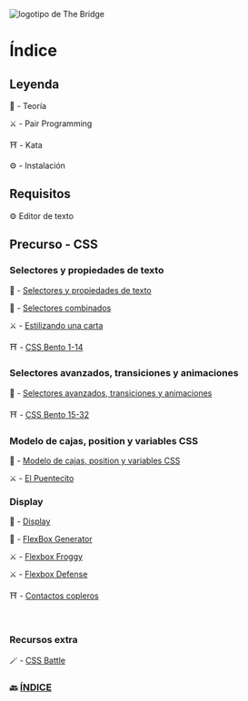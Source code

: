 ![logotipo de The Bridge](https://user-images.githubusercontent.com/27650532/77754601-e8365180-702b-11ea-8bed-5bc14a43f869.png  "logotipo de The Bridge")

# Índice

## Leyenda

:scroll: - Teoría

:crossed_swords: - Pair Programming

:shinto_shrine: - Kata

:gear: - Instalación

## Requisitos

:gear: Editor de texto

## Precurso - CSS

### Selectores y propiedades de texto

:scroll: - [Selectores y propiedades de texto](selectores_propiedades_texto.md)

:scroll: - [Selectores combinados](https://www.freecodecamp.org/news/css-selectors-cheat-sheet/)

:crossed_swords: - [Estilizando una carta](https://github.com/TheBridge-FullStackDeveloper/css-pp-estilizando-carta)

:shinto_shrine: - [CSS Bento 1-14](https://flukeout.github.io)

### Selectores avanzados, transiciones y animaciones

:scroll: - [Selectores avanzados, transiciones y animaciones](selectores_avanzados_transiciones_animaciones.md)


:shinto_shrine: - [CSS Bento 15-32](https://flukeout.github.io)

### Modelo de cajas, position y variables CSS

:scroll: - [Modelo de cajas, position y variables CSS](box_model_position_var.md)

:crossed_swords: - [El Puentecito](https://github.com/TheBridge-FullStackDeveloper/css-pp-el-puentecito)

### Display

:scroll: - [Display](display.md)

:scroll: - [FlexBox Generator](https://the-echoplex.net/flexyboxes/)


:crossed_swords: - [Flexbox Froggy](https://flexboxfroggy.com/#es)

:crossed_swords: - [Flexbox Defense](http://www.flexboxdefense.com/)

:shinto_shrine: - [Contactos copleros](https://github.com/TheBridge-FullStackDeveloper/css-kata-contactos-copleros)

<br>

### Recursos extra

:magic_wand: - [CSS Battle](https://cssbattle.dev/)

### 🔙 [ÍNDICE](../../readme.md)